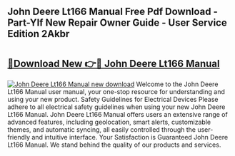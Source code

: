 ## John Deere Lt166 Manual Free Pdf Download - Part-YIf New Repair Owner Guide - User Service Edition 2Akbr

# <h2><a href="http://bc94978.oget.top/?id=John+Deere+Lt166+Manual">🔗Download New 👉🔴 John Deere Lt166 Manual</a></h2>

[![John Deere Lt166 Manual new download](https://i.imgur.com/5g1atiW.png)](http://bc94978.oget.top/?id=John+Deere+Lt166+Manual)
Welcome to the John Deere Lt166 Manual user manual, your one-stop resource for understanding and using your new product. Safety Guidelines for Electrical Devices Please adhere to all electrical safety guidelines when using your new John Deere Lt166 Manual. John Deere Lt166 Manual offers users an extensive range of advanced features, including geolocation, smart alerts, customizable themes, and automatic syncing, all easily controlled through the user-friendly and intuitive interface. Your Satisfaction is Guaranteed John Deere Lt166 Manual. We stand behind the quality of our products and services.
